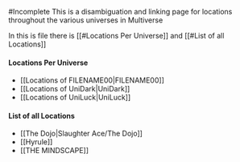#Incomplete 
This is a disambiguation and linking page for locations throughout the various universes in Multiverse

In this is file there is [[#Locations Per Universe]] and [[#List of all Locations]]

#### Locations Per Universe
- [[Locations of FILENAME00|FILENAME00]]
- [[Locations of UniDark|UniDark]] 
- [[Locations of UniLuck|UniLuck]]
#### List of all Locations
- [[The Dojo|Slaughter Ace/The Dojo]]
- [[Hyrule]]
- [[THE MINDSCAPE]]